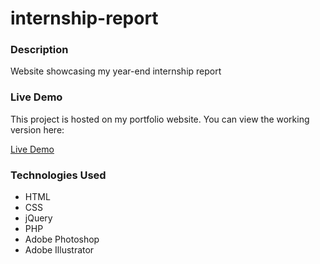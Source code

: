 # internship-report

### Description
Website showcasing my year-end internship report


### Live Demo

This project is hosted on my portfolio website. You can view the working version here:

<a href="https://manonbourges.me/demos/beeyondauto/vue/pages/index.php](https://manonbourges.me/demos/internship-report/index.html">Live Demo</a>

### Technologies Used

<ul>
  <li>HTML</li>
  <li>CSS</li>
  <li>jQuery</li>
  <li>PHP</li>
  <li>Adobe Photoshop</li>
  <li>Adobe Illustrator</li>
</ul>
